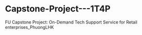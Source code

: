 # Capstone-Project---1T4P
FU Capstone Project: On-Demand Tech Support Service for Retail enterprises_PhuongLHK
